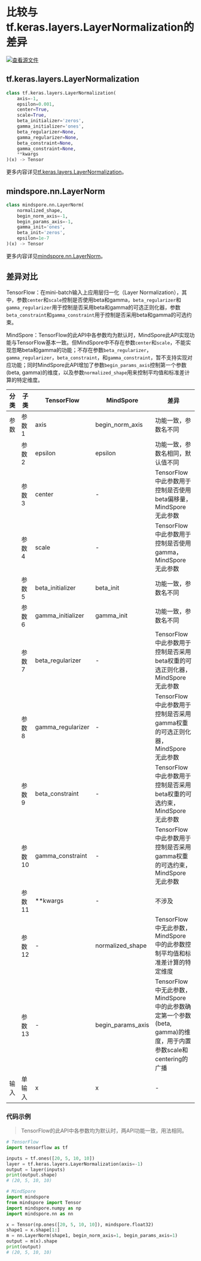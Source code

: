 # 比较与tf.keras.layers.LayerNormalization的差异

[![查看源文件](https://mindspore-website.obs.cn-north-4.myhuaweicloud.com/website-images/master/resource/_static/logo_source.png)](https://gitee.com/mindspore/docs/blob/master/docs/mindspore/source_zh_cn/note/api_mapping/tensorflow_diff/LayerNorm.md)

## tf.keras.layers.LayerNormalization

```python
class tf.keras.layers.LayerNormalization(
    axis=-1,
    epsilon=0.001,
    center=True,
    scale=True,
    beta_initializer='zeros',
    gamma_initializer='ones',
    beta_regularizer=None,
    gamma_regularizer=None,
    beta_constraint=None,
    gamma_constraint=None,
    **kwargs
)(x) -> Tensor
```

更多内容详见[tf.keras.layers.LayerNormalization](https://tensorflow.google.cn/versions/r2.6/api_docs/python/tf/keras/layers/LayerNormalization)。

## mindspore.nn.LayerNorm

```python
class mindspore.nn.LayerNorm(
    normalized_shape,
    begin_norm_axis=-1,
    begin_params_axis=-1,
    gamma_init='ones',
    beta_init='zeros',
    epsilon=1e-7
)(x) -> Tensor
```

更多内容详见[mindspore.nn.LayerNorm](https://mindspore.cn/docs/zh-CN/master/api_python/nn/mindspore.nn.LayerNorm.html)。

## 差异对比

TensorFlow：在mini-batch输入上应用层归一化（Layer Normalization），其中，参数`center`和`scale`控制是否使用beta和gamma，`beta_regularizer`和`gamma_regularizer`用于控制是否采用beta和gamma的可选正则化器，参数`beta_constraint`和`gamma_constraint`用于控制是否采用beta和gamma的可选约束。

MindSpore：TensorFlow的此API中各参数均为默认时，MindSpore此API实现功能与TensorFlow基本一致。但MindSpore中不存在参数`center`和`scale`，不能实现忽略beta和gamma的功能；不存在参数`beta_regularizer`，`gamma_regularizer`，`beta_constraint`，和`gamma_constraint`，暂不支持实现对应功能；同时MindSpore此API增加了参数`begin_params_axis`控制第一个参数(beta, gamma)的维度，以及参数`normalized_shape`用来控制平均值和标准差计算的特定维度。

| 分类 | 子类 |TensorFlow | MindSpore | 差异 |
| --- | --- | --- | --- |---|
|参数 | 参数1 | axis | begin_norm_axis | 功能一致，参数名不同|
| | 参数2 | epsilon | epsilon | 功能一致，参数名相同，默认值不同 |
| | 参数3 | center | - | TensorFlow中此参数用于控制是否使用beta偏移量，MindSpore无此参数|
| | 参数4 | scale | - | TensorFlow中此参数用于控制是否使用gamma，MindSpore无此参数|
| | 参数5 | beta_initializer | beta_init | 功能一致，参数名不同|
| | 参数6 | gamma_initializer | gamma_init | 功能一致，参数名不同|
| | 参数7 | beta_regularizer | - | TensorFlow中此参数用于控制是否采用beta权重的可选正则化器，MindSpore无此参数|
| | 参数8 | gamma_regularizer | - | TensorFlow中此参数用于控制是否采用gamma权重的可选正则化器，MindSpore无此参数|
| | 参数9 | beta_constraint | - | TensorFlow中此参数用于控制是否采用beta权重的可选约束，MindSpore无此参数|
| | 参数10 | gamma_constraint | - | TensorFlow中此参数用于控制是否采用gamma权重的可选约束，MindSpore无此参数|
| | 参数11 | **kwargs | - | 不涉及|
| | 参数12 | - | normalized_shape | TensorFlow中无此参数，MindSpore中的此参数控制平均值和标准差计算的特定维度|
| | 参数13 | - | begin_params_axis | TensorFlow中无此参数，MindSpore中的此参数确定第一个参数(beta, gamma)的维度，用于内置参数scale和centering的广播|
|输入 | 单输入 | x | x | - |

### 代码示例

> TensorFlow的此API中各参数均为默认时，两API功能一致，用法相同。

```python
# TensorFlow
import tensorflow as tf

inputs = tf.ones([20, 5, 10, 10])
layer = tf.keras.layers.LayerNormalization(axis=-1)
output = layer(inputs)
print(output.shape)
# (20, 5, 10, 10)

# MindSpore
import mindspore
from mindspore import Tensor
import mindspore.numpy as np
import mindspore.nn as nn

x = Tensor(np.ones([20, 5, 10, 10]), mindspore.float32)
shape1 = x.shape[1:]
m = nn.LayerNorm(shape1, begin_norm_axis=1, begin_params_axis=1)
output = m(x).shape
print(output)
# (20, 5, 10, 10)
```
